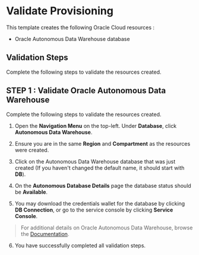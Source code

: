 # Validate Provisioning

This template creates the following Oracle Cloud resources :

* Oracle Autonomous Data Warehouse database

## Validation Steps

Complete the following steps to validate the resources created.

## STEP 1 : Validate Oracle Autonomous Data Warehouse

Complete the following steps to validate the resources created.

1. Open the **Navigation Menu** on the top-left. Under **Database**, click **Autonomous Data Warehouse**.

2. Ensure you are in the same **Region** and **Compartment** as the resources were created.

3. Click on the Autonomous Data Warehouse database that was just created (If you haven't changed the default name, it should start with **DB**).

4. On the **Autonomous Database Details** page the database status should be **Available**.

5. You may download the credentials wallet for the database by clicking **DB Connection**, or go to the service console by clicking **Service Console**.

> For additional details on Oracle Autonomous Data Warehouse, browse the [Documentation](https://docs.oracle.com/en/cloud/paas/autonomous-data-warehouse-cloud/).

6. You have successfully completed all validation steps.
